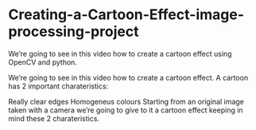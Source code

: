 # Creating-a-Cartoon-Effect-image-processing-project
We’re going to see in this video how to create a cartoon effect using OpenCV and python.

We’re going to see in this video how to create a cartoon effect.
A cartoon has 2 important charateristics:

Really clear edges
Homogeneus colours
Starting from an original image taken with a camera we’re going to give to it a cartoon effect keeping in mind these 2 charateristics.

 
